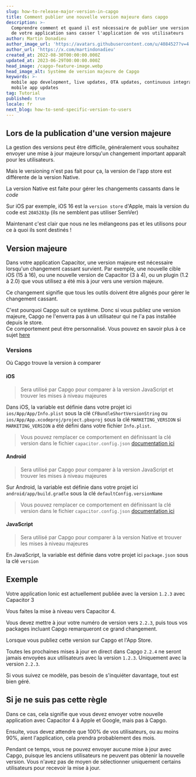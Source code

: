```yaml
---
slug: how-to-release-major-version-in-capgo
title: Comment publier une nouvelle version majeure dans capgo
description: >-
  Comprendre comment et quand il est nécessaire de publier une version majeure
  de votre application sans casser l'application de vos utilisateurs
author: Martin Donadieu
author_image_url: 'https://avatars.githubusercontent.com/u/4084527?v=4'
author_url: 'https://x.com/martindonadieu'
created_at: 2022-08-30T00:00:00.000Z
updated_at: 2023-06-29T00:00:00.000Z
head_image: /capgo-feature-image.webp
head_image_alt: Système de version majeure de Capgo
keywords: >-
  mobile app development, live updates, OTA updates, continuous integration,
  mobile app updates
tag: Tutorial
published: true
locale: fr
next_blog: how-to-send-specific-version-to-users
---
```

## Lors de la publication d'une version majeure

La gestion des versions peut être difficile, généralement vous souhaitez envoyer une mise à jour majeure lorsqu'un changement important apparaît pour les utilisateurs.

Mais le versioning n'est pas fait pour ça, la version de l'app store est différente de la version Native.

La version Native est faite pour gérer les changements cassants dans le *code*

Sur iOS par exemple, iOS 16 est la `version store` d'Apple, mais la version du code est `20A5283p` (ils ne semblent pas utiliser SemVer)

Maintenant c'est clair que nous ne les mélangeons pas et les utilisons pour ce à quoi ils sont destinés !

## Version majeure

Dans votre application Capacitor, une version majeure est nécessaire lorsqu'un changement cassant survient.
Par exemple, une nouvelle cible iOS (15 à 16), ou une nouvelle version de Capacitor (3 à 4), ou un plugin (1.2 à 2.0) que vous utilisez a été mis à jour vers une version majeure.

Ce changement signifie que tous les outils doivent être alignés pour gérer le changement cassant.

C'est pourquoi Capgo suit ce système.
Donc si vous publiez une version majeure, Capgo ne l'enverra pas à un utilisateur qui ne l'a pas installée depuis le store.\
Ce comportement peut être personnalisé. Vous pouvez en savoir plus à ce sujet [here](/docs/cli/commands/#disable-updates-strategy)

### Versions

Où Capgo trouve la version à comparer

#### iOS
  > Sera utilisé par Capgo pour comparer à la version JavaScript et trouver les mises à niveau majeures

Dans iOS, la variable est définie dans votre projet ici `ios/App/App/Info.plist` sous la clé `CFBundleShortVersionString` ou `ios/App/App.xcodeproj/project.pbxproj` sous la clé `MARKETING_VERSION` si `MARKETING_VERSION` a été défini dans votre fichier `Info.plist`.
  > Vous pouvez remplacer ce comportement en définissant la clé version dans le fichier `capacitor.config.json` [documentation ici](/docs/plugin/auto-update#advanced-settings/)

#### Android
  > Sera utilisé par Capgo pour comparer à la version JavaScript et trouver les mises à niveau majeures

Sur Android, la variable est définie dans votre projet ici `android/app/build.gradle` sous la clé `defaultConfig.versionName`
  > Vous pouvez remplacer ce comportement en définissant la clé version dans le fichier `capacitor.config.json` [documentation ici](/docs/plugin/auto-update#advanced-settings/)

#### JavaScript
  > Sera utilisé par Capgo pour comparer à la version Native et trouver les mises à niveau majeures

En JavaScript, la variable est définie dans votre projet ici `package.json` sous la clé `version`

## Exemple

Votre application Ionic est actuellement publiée avec la version `1.2.3` avec Capacitor 3

Vous faites la mise à niveau vers Capacitor 4.

Vous devez mettre à jour votre numéro de version vers `2.2.3`, puis tous vos packages incluant Capgo remarqueront ce grand changement.

Lorsque vous publiez cette version sur Capgo et l'App Store.

Toutes les prochaines mises à jour en direct dans Capgo `2.2.4` ne seront jamais envoyées aux utilisateurs avec la version `1.2.3`. Uniquement avec la version `2.2.3`.

Si vous suivez ce modèle, pas besoin de s'inquiéter davantage, tout est bien géré.

## Si je ne suis pas cette règle

Dans ce cas, cela signifie que vous devez envoyer votre nouvelle application avec Capacitor 4 à Apple et Google, mais pas à Capgo.

Ensuite, vous devez attendre que 100% de vos utilisateurs, ou au moins 90%, aient l'application, cela prendra probablement des mois.

Pendant ce temps, vous ne pouvez envoyer aucune mise à jour avec Capgo, puisque les anciens utilisateurs ne peuvent pas obtenir la nouvelle version.
Vous n'avez pas de moyen de sélectionner uniquement certains utilisateurs pour recevoir la mise à jour.
